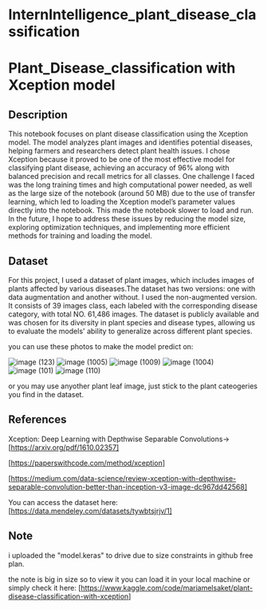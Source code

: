 # InternIntelligence_plant_disease_classification
# Plant_Disease_classification with Xception model

## Description
This notebook focuses on plant disease classification using the Xception model. The model analyzes plant images and identifies potential diseases, helping farmers and researchers detect plant health issues.
I chose Xception because it proved to be one of the most effective model for classifying plant disease, achieving an accuracy of 96% along with balanced
precision and recall metrics for all classes.
One challenge I faced was the long training times and high computational power needed, as well as the large size of the notebook (around 50 MB) due to the use of transfer learning, which led to loading the Xception model’s parameter values directly into the notebook. This made the notebook slower to load and run. In the future, I hope to address these issues by reducing the model size, exploring optimization techniques, and implementing more efficient methods for training and loading the model.


## Dataset
For this project, I used a dataset of plant images, which includes images of plants affected by various diseases.The dataset has two versions: one with data augmentation and another without. I used the non-augmented version. It consists of 39 images class, each labeled with the corresponding disease category, with total NO. 61,486 images. The dataset is publicly available and was chosen for its diversity in plant species and disease types, allowing us to evaluate the models' ability to generalize across different plant species.

you can use these photos to make the model predict on: 

![image (123)](https://github.com/user-attachments/assets/e3525a06-bcf9-4202-a5db-dcebd6075968)
![image (1005)](https://github.com/user-attachments/assets/7cd6df40-baf0-4a6d-9fff-9f6f698c458a)
![image (1009)](https://github.com/user-attachments/assets/f08626d8-801c-469e-9538-2706a0386215)
![image (1004)](https://github.com/user-attachments/assets/13290043-0e09-42c2-bdf2-dab3712a9213)
![image (101)](https://github.com/user-attachments/assets/6fbbf2be-9053-4e99-a598-48309b2400e6)
![image (110)](https://github.com/user-attachments/assets/ea13e44d-af6a-496f-bd5a-9a3c10e9bafb)

or you may use anyother plant leaf image, just stick to the plant cateogeries you find in the dataset.

## References
Xception: Deep Learning with Depthwise Separable Convolutions-> [https://arxiv.org/pdf/1610.02357]

[https://paperswithcode.com/method/xception]

[https://medium.com/data-science/review-xception-with-depthwise-separable-convolution-better-than-inception-v3-image-dc967dd42568]

You can access the dataset here:
[https://data.mendeley.com/datasets/tywbtsjrjv/1]

## Note 
i uploaded the "model.keras" to drive due to size constraints in github free plan.

the note is big in size so to view it you can load it in your local machine or simply check it here:
[https://www.kaggle.com/code/mariamelsaket/plant-disease-classification-with-xception]

